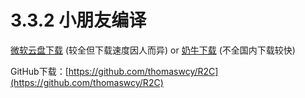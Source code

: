 # 3.3.2 小朋友编译

[微软云盘下载](https://cccscls-my.sharepoint.com/:f:/g/personal/boss\_jldjld\_com/EtY1biwys-VEuOK8no0PcasB2tNBdjQrnzDaWfpsqSn0pg?e=43Xg9d) (较全但下载速度因人而异) or [奶牛下载](https://bigdongdong.cowtransfer.com/s/1b82e8eac2604f) (不全国内下载较快)

GitHub下载：[https://github.com/thomaswcy/R2C](https://github.com/thomaswcy/R2C)
